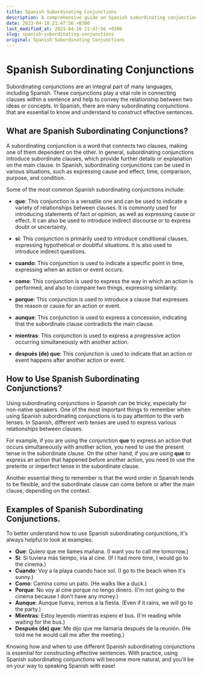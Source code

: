 ```yaml
---
title: Spanish Subordinating Conjunctions
description: A comprehensive guide on Spanish subordinating conjunctions and their uses in sentences.
date: 2023-04-10 21:47:56 +0300
last_modified_at: 2023-04-10 21:47:56 +0300
slug: spanish-subordinating-conjunctions
original: Spanish Subordinating Conjunctions
---
```

# Spanish Subordinating Conjunctions

Subordinating conjunctions are an integral part of many languages, including Spanish. These conjunctions play a vital role in connecting clauses within a sentence and help to convey the relationship between two ideas or concepts. In Spanish, there are many subordinating conjunctions that are essential to know and understand to construct effective sentences. 

## What are Spanish Subordinating Conjunctions?

A subordinating conjunction is a word that connects two clauses, making one of them dependent on the other. In general, subordinating conjunctions introduce subordinate clauses, which provide further details or explanation on the main clause. In Spanish, subordinating conjunctions can be used in various situations, such as expressing cause and effect, time, comparison, purpose, and condition. 

Some of the most common Spanish subordinating conjunctions include:

- **que**: This conjunction is a versatile one and can be used to indicate a variety of relationships between clauses. It is commonly used for introducing statements of fact or opinion, as well as expressing cause or effect. It can also be used to introduce indirect discourse or to express doubt or uncertainty.

- **si**: This conjunction is primarily used to introduce conditional clauses, expressing hypothetical or doubtful situations. It is also used to introduce indirect questions.

- **cuando**: This conjunction is used to indicate a specific point in time, expressing when an action or event occurs.

- **como**: This conjunction is used to express the way in which an action is performed, and also to compare two things, expressing similarity.

- **porque**: This conjunction is used to introduce a clause that expresses the reason or cause for an action or event.

- **aunque**: This conjunction is used to express a concession, indicating that the subordinate clause contradicts the main clause.

- **mientras**: This conjunction is used to express a progressive action occurring simultaneously with another action.

- **después (de) que**: This conjunction is used to indicate that an action or event happens after another action or event.

## How to Use Spanish Subordinating Conjunctions?

Using subordinating conjunctions in Spanish can be tricky, especially for non-native speakers. One of the most important things to remember when using Spanish subordinating conjunctions is to pay attention to the verb tenses. In Spanish, different verb tenses are used to express various relationships between clauses.

For example, if you are using the conjunction **que** to express an action that occurs simultaneously with another action, you need to use the present tense in the subordinate clause. On the other hand, if you are using **que** to express an action that happened before another action, you need to use the preterite or imperfect tense in the subordinate clause.

Another essential thing to remember is that the word order in Spanish tends to be flexible, and the subordinate clause can come before or after the main clause, depending on the context.

## Examples of Spanish Subordinating Conjunctions.

To better understand how to use Spanish subordinating conjunctions, it's always helpful to look at examples.

- **Que**: Quiero que me llames mañana. (I want you to call me tomorrow.)
- **Si**: Si tuviera más tiempo, iría al cine. (If I had more time, I would go to the cinema.)
- **Cuando**: Voy a la playa cuando hace sol. (I go to the beach when it's sunny.)
- **Como**: Camina como un pato. (He walks like a duck.)
- **Porque**: No voy al cine porque no tengo dinero. (I'm not going to the cinema because I don't have any money.)
- **Aunque**: Aunque llueva, iremos a la fiesta. (Even if it rains, we will go to the party.)
- **Mientras**: Estoy leyendo mientras espero el bus. (I'm reading while waiting for the bus.)
- **Después (de) que**: Me dijo que me llamaría después de la reunión. (He told me he would call me after the meeting.)

Knowing how and when to use different Spanish subordinating conjunctions is essential for constructing effective sentences. With practice, using Spanish subordinating conjunctions will become more natural, and you'll be on your way to speaking Spanish with ease!